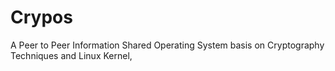 # Crypos
A Peer to Peer Information Shared Operating System basis on Cryptography Techniques and Linux Kernel,
